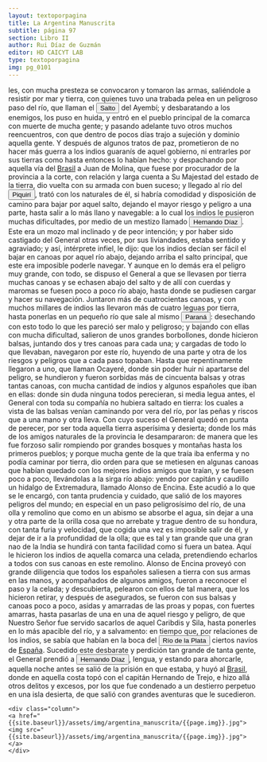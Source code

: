 ```yaml
---
layout: textoporpagina
title: La Argentina Manuscrita
subtitle: página 97
section: Libro II
author: Rui Díaz de Guzmán
editor: HD CAICYT LAB
type: textoporpagina
img: pg_0101
---
```


<div class="row">
    <div class="column">
les, con mucha presteza se convocaron y tomaron las armas, saliéndole a resistir por mar y tierra, con quienes tuvo una trabada pelea en un peligroso paso del río, que llaman el <button class="balloon" data-balloon-pos="up" data-balloon-length="large" data-balloon="Puede que refiera a la desembocadura del Río Arrecifes?">Salto</button> del Ayembí; y desbaratando a los enemigos, los puso en huida, y entró en el pueblo principal de la comarca con muerte de mucha gente; y pasando adelante tuvo otros muchos reencuentros, con que dentro de pocos días trajo a sujeción y dominio aquella gente. Y después de algunos tratos de paz, prometieron de no hacer más guerra a los indios guaranís de aquel gobierno, ni entrarles por sus tierras como hasta entonces lo habían hecho: y despachando por aquella vía del <a href="https://recogito.pelagios.org/document/wzqxhk0h3vpikm/part/1/edit#f436689e-5afe-49ee-896f-00e0ef102724" target="_blank">Brasil</a> a Juan de Molina, que fuese por procurador de la provincia a la corte, con relación y larga cuenta a Su Majestad del estado de la tierra, dio vuelta con su armada con buen suceso; y llegado al río del <button class="balloon" data-balloon-pos="up" data-balloon-length="large" data-balloon="Río Piquiri es un río brasileño que discurre por el estado de Paraná. Es uno de los principales afluentes por la margen izquierda del río Paraná en territorio brasileño.http://www.geonames.org/3453670/arroio-piquiri.htmlRío que desemboca en el Paraná, en el punto donde está edificada Ciudad Real (antigua capital del Guayra, Paraguay). Los que han examinado y descripto el curso de este río lo hacen salir al Paraná, tres leguas arriba del Salto Grande, y casi en frente de la boca del Igatimí; donde creemos que acababa la última línea de demarcación. Los españoles descubrieron y trabajaron minas de fierro cerca de este río. Su nombre, que es Piquirí, y no Pequirí, se compone de piqui, pececillos, e î, río: &quot;río que abunda de pescado chico&quot;.">Piquirí</button>, trató con los naturales de él, si habría comodidad y disposición de camino para bajar por aquel salto, dejando el mayor riesgo y peligro a una parte, hasta salir a lo más llano y navegable: a lo cual los indios le pusieron muchas dificultades, por medio de un mestizo llamado <button class="balloon" data-balloon-pos="up" data-balloon-length="large" data-balloon="Mestizo; intérprete de los indios; mozo mal inclinado; engaña a Irala, y lo expone a hundirse en el Paraná. Es preso, y condenado a la horca; se evade de la cárcel, pasa al Brasil, donde comete otros delitos, por lo que se le inflige la pena de un destierro perpetuo.">Hernando Díaz</button>. Este era un mozo mal inclinado y de peor intención; y por haber sido castigado del General otras veces, por sus liviandades, estaba sentido y agraviado; y así, intérprete infiel, le dijo: que los indios decían ser fácil el bajar en canoas por aquel río abajo, dejando arriba el salto principal, que este era imposible poderle navegar. Y aunque en lo demás era el peligro muy grande, con todo, se dispuso el General a que se llevasen por tierra muchas canoas y se echasen abajo del salto y de allí con cuerdas y maromas se fuesen poco a poco río abajo, hasta donde se pudiesen cargar y hacer su navegación. Juntaron más de cuatrocientas canoas, y con muchos millares de indios las llevaron más de cuatro leguas por tierra, hasta ponerlas en un pequeño río que sale al mismo <a href="https://recogito.pelagios.org/document/wzqxhk0h3vpikm/part/1/edit#db02b246-50a6-4363-8203-9c80d9de8e21" target="_blank"><button class="balloon" data-balloon-pos="up" data-balloon-length="large" data-balloon="Refiere al río Paraná">Paraná</button></a>: desechando con esto todo lo que les pareció ser malo y peligroso; y bajando con ellas con mucha dificultad, salieron de unos grandes borbollones, donde hicieron balsas, juntando dos y tres canoas para cada una; y cargadas de todo lo que llevaban, navegaron por este río, huyendo de una parte y otra de los riesgos y peligros que a cada paso topaban. Hasta que repentinamente llegaron a uno, que llaman Ocayeré, donde sin poder huir ni apartarse del peligro, se hundieron y fueron sorbidas más de cincuenta balsas y otras tantas canoas, con mucha cantidad de indios y algunos españoles que iban en ellas: donde sin duda ninguna todos perecieran, si media legua antes, el General con toda su compañía no hubiera saltado en tierra: los cuales a vista de las balsas venían caminando por vera del río, por las peñas y riscos que a una mano y otra lleva. Con cuyo suceso el General quedó en punta de perecer, por ser toda aquella tierra asperísima y desierta; donde los más de los amigos naturales de la provincia le desampararon: de manera que les fue forzoso salir rompiendo por grandes bosques y montañas hasta los primeros pueblos; y porque mucha gente de la que traía iba enferma y no podía caminar por tierra, dio orden para que se metiesen en algunas canoas que habían quedado con los mejores indios amigos que traían, y se fuesen poco a poco, llevándolas a la sirga río abajo: yendo por capitán y caudillo un hidalgo de Extremadura, llamado Alonso de Encina. Este acudió a lo que se le encargó, con tanta prudencia y cuidado, que salió de los mayores peligros del mundo; en especial en un paso peligrosísimo del río, de una olla y remolino que como en un abismo se absorbe el agua, sin dejar a una y otra parte de la orilla cosa que no arrebate y trague dentro de su hondura, con tanta furia y velocidad, que cogida una vez es imposible salir de él, y dejar de ir a la profundidad de la olla; que es tal y tan grande que una gran nao de la India se hundirá con tanta facilidad como si fuera un batea. Aquí le hicieron los indios de aquella comarca una celada, pretendiendo echarlos a todos con sus canoas en este remolino. Alonso de Encina proveyó con grande diligencia que todos los españoles saliesen a tierra con sus armas en las manos, y acompañados de algunos amigos, fueron a reconocer el paso y la celada; y descubierta, pelearon con ellos de tal manera, que los hicieron retirar, y después de asegurados, se fueron con sus balsas y canoas poco a poco, asidas y amarradas de las proas y popas, con fuertes amarras, hasta pasarlas de una en una de aquel riesgo y peligro, de que Nuestro Señor fue servido sacarlos de aquel Caribdis y Sila, hasta ponerles en lo más apacible del río, y a salvamento: en tiempo que, por relaciones de los indios, se sabía que habían en la boca del <a href="https://recogito.pelagios.org/document/wzqxhk0h3vpikm/part/1/edit#d5756e84-f658-44b0-90a2-9b5bc6f0ed83" target="_blank"><button class="balloon" data-balloon-pos="up" data-balloon-length="large" data-balloon="Refiere a la Provincia del Río de la Plata, un espacio creado a partir de las capitulaciones que firmó el primer adelantado Pedro de Mendoza con Carlos I en 1534.La misma limitaba al norte con los territorios otorgados a Diego de Almagro, ocupando una franja que se extendería entre el Mar del Sur y el Mar Océano Austral. La exploración y ocupación efectiva del terreno delimitarían el espacio de la provincia del Río de la Plata al sector atlántico y específicamente, al eje fluvial Paraná-Plata">Río de la Plata</button></a> ciertos navíos de <a href="https://recogito.pelagios.org/document/wzqxhk0h3vpikm/part/1/edit#f9031c20-d6f4-46d8-86dc-617cdb8015bb" target="_blank">España</a>. Sucedido este desbarate y perdición tan grande de tanta gente, el General prendió a <button class="balloon" data-balloon-pos="up" data-balloon-length="large" data-balloon="Mestizo; intérprete de los indios; mozo mal inclinado; engaña a Irala, y lo expone a hundirse en el Paraná. Es preso, y condenado a la horca; se evade de la cárcel, pasa al Brasil, donde comete otros delitos, por lo que se le inflige la pena de un destierro perpetuo.">Hernando Díaz</button>, lengua, y estando para ahorcarle, aquella noche antes se salió de la prisión en que estaba, y huyó al <a href="https://recogito.pelagios.org/document/wzqxhk0h3vpikm/part/1/edit#dbc5b5f0-395c-47cc-a3f3-3998e7ac1cc2" target="_blank">Brasil</a>, donde en aquella costa topó con el capitán Hernando de Trejo, e hizo allá otros delitos y excesos, por los que fue condenado a un destierro perpetuo en una isla desierta, de que salió con grandes aventuras que le sucedieron.    </div>

    <div class="column">
    <a href="{{site.baseurl}}/assets/img/argentina_manuscrita/{{page.img}}.jpg"><img src="{{site.baseurl}}/assets/img/argentina_manuscrita/{{page.img}}.jpg"></a>
    </div>
</div>
